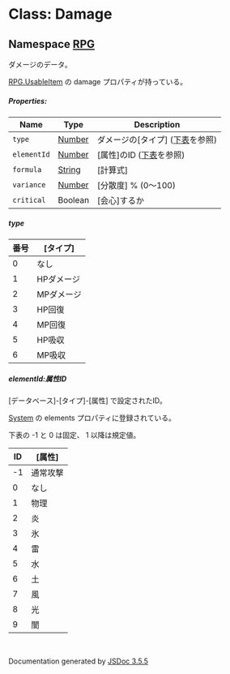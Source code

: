# Class: Damage

## Namespace [RPG](RPG.md)

ダメージのデータ。

[RPG.UsableItem](RPG.UsableItem.md) の damage プロパティが持っている。

##### Properties:

| Name | Type | Description |
| --- | --- | --- |
| `type` | [Number](Number.md) | ダメージの[タイプ] \([下表](RPG.Damage.md#type)を参照) |
| `elementId` | [Number](Number.md) |[属性]のID \([下表](RPG.Damage.md#elementid属性id)を参照) |
| `formula` | [String](String.md) | [計算式] |
| `variance` | [Number](Number.md) | [分散度] % (0〜100) |
| `critical` | Boolean | [会心]するか |
##### type

| 番号 | [タイプ] |
| --- | --- |
|  0 | なし ||  1 | HPダメージ ||  2 | MPダメージ ||  3 | HP回復 ||  4 | MP回復 ||  5 | HP吸収 ||  6 | MP吸収 |

##### elementId:属性ID

[データベース]-[タイプ]-[属性] で設定されたID。

 [System](RPG.System.md) の elements プロパティに登録されている。
 
 下表の -1 と 0 は固定、 1 以降は規定値。

| ID | [属性] |
| --- | --- |
| -1 | 通常攻撃 |
| 0 | なし |
| 1 | 物理 |
| 2 | 炎 |
| 3 | 氷 |
| 4 | 雷 |
| 5 | 水 |
| 6 | 土 |
| 7 | 風 |
| 8 | 光 |
| 9 | 闇 |


 <br>

  Documentation generated by [JSDoc 3.5.5](https://github.com/jsdoc3/jsdoc)
